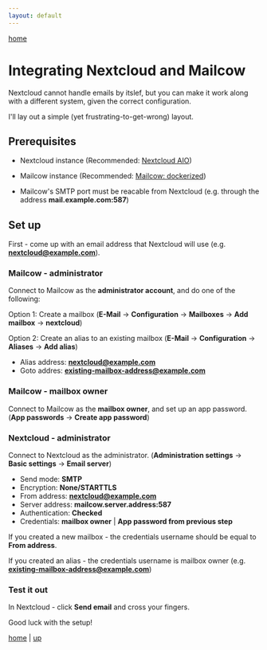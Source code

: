 ```yaml
---
layout: default
---
```


[home](/)

# Integrating Nextcloud and Mailcow

Nextcloud cannot handle emails by itslef, but you can make it work along with a different system,
given the correct configuration.

I'll lay out a simple (yet frustrating-to-get-wrong) layout.

## Prerequisites

* Nextcloud instance (Recommended: [Nextcloud AIO](https://github.com/nextcloud/all-in-one))

* Mailcow instance (Recommended: [Mailcow: dockerized](https://docs.mailcow.email/getstarted/install/))

* Mailcow's SMTP port must be reacable from Nextcloud (e.g. through the address **mail.example.com:587**)

## Set up

First - come up with an email address that Nextcloud will use (e.g. **nextcloud@example.com**).

### Mailcow - administrator

Connect to Mailcow as the **administrator account**, and do one of the following:

Option 1: Create a mailbox
(**E-Mail** -> **Configuration** -> **Mailboxes** -> **Add mailbox** -> **nextcloud**)

Option 2: Create an alias to an existing mailbox
(**E-Mail** -> **Configuration** -> **Aliases** -> **Add alias**)
* Alias address: **nextcloud@example.com**
* Goto addres: **existing-mailbox-address@example.com**

### Mailcow - mailbox owner

Connect to Mailcow as the **mailbox owner**, and set up an app password.
(**App passwords** -> **Create app password**)

### Nextcloud - administrator

Connect to Nextcloud as the administrator. (**Administration settings** -> **Basic settings** -> **Email server**)
* Send mode: **SMTP**
* Encryption: **None/STARTTLS**
* From address: **nextcloud@example.com**
* Server address: **mailcow.server.address:587**
* Authentication: **Checked**
* Credentials: **mailbox owner** \| **App password from previous step**

If you created a new mailbox - the credentials username should be equal to **From address**.

If you created an alias - the credentials username is mailbox owner (e.g. **existing-mailbox-address@example.com**)

### Test it out

In Nextcloud - click **Send email** and cross your fingers.

Good luck with the setup!

[home](/) \| [up](#)
